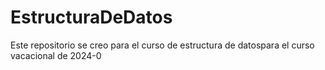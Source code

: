 # EstructuraDeDatos
Este repositorio se creo para el curso de estructura de datospara el curso vacacional de 2024-0
